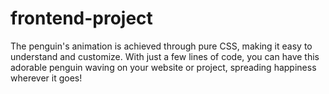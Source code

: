 # frontend-project
The penguin's animation is achieved through pure CSS, making it easy to understand and customize. With just a few lines of code, you can have this adorable penguin waving on your website or project, spreading happiness wherever it goes!
